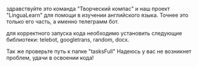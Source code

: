 здравствуйте это команда "Творческий компас" и наш проект "LinguaLearn" для помощи в изучении английского языка.
Точнее это только его часть, а именно телеграмм бот.

для корректного запуска кода необходимо установить следующие библиотеки:
telebot, googletrans, random, docx.

Так же проверьте путь к папке "tasksFull"
Надеюсь у вас не возникнет проблем, удачи в освоении кода!
